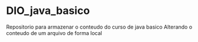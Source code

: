 # DIO_java_basico
Repositorio para armazenar o conteudo do curso de java basico
Alterando o conteudo de um arquivo de forma local

